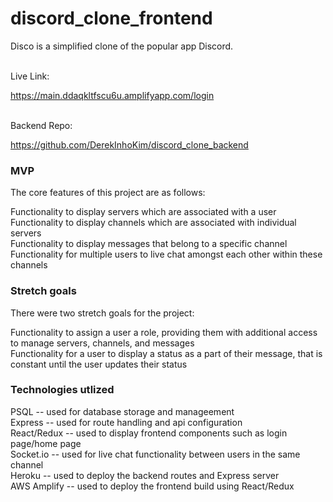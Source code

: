 # discord_clone_frontend

Disco is a simplified clone of the popular app Discord.

<br>
Live Link: 

https://main.ddaqkltfscu6u.amplifyapp.com/login

<br>
Backend Repo:

https://github.com/DerekInhoKim/discord_clone_backend

### MVP

The core features of this project are as follows:

Functionality to display servers which are associated with a user
<br>
Functionality to display channels which are associated with individual servers
<br>
Functionality to display messages that belong to a specific channel
<br>
Functionality for multiple users to live chat amongst each other within these channels
<br>


### Stretch goals

There were two stretch goals for the project:

Functionality to assign a user a role, providing them with additional access to manage servers, channels, and messages
<br>
Functionality for a user to display a status as a part of their message, that is constant until the user updates their status

### Technologies utlized

PSQL -- used for database storage and manageement
<br>
Express -- used for route handling and api configuration
<br>
React/Redux -- used to display frontend components such as login page/home page
<br>
Socket.io -- used for live chat functionality between users in the same channel
<br>
Heroku -- used to deploy the backend routes and Express server
<br>
AWS Amplify -- used to deploy the frontend build using React/Redux

